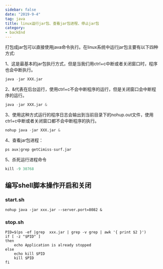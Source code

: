```yaml
---
sidebar: false
date: "2019-9-4"
tag: java
title: linux运行jar包、查看jar包进程、停止jar包
category: 
- backEnd
---
```


<!-- ## linux运行jar包、查看jar包进程、停止jar包 -->

打包成jar包可以直接使用java命令执行。在linux系统中运行jar包主要有以下四种方式:
 <!-- more -->



1、这是最基本的jar包执行方式，但是当我们用ctrl+c中断或者关闭窗口时，程序也会中断执行。
```s
java -jar XXX.jar
```


2、&代表在后台运行，使用ctrl+c不会中断程序的运行，但是关闭窗口会中断程序的运行。
```s
java -jar XXX.jar &
```

3、使用这种方式运行的程序日志会输出到当前目录下的nohup.out文件，使用ctrl+c中断或者关闭窗口都不会中断程序的执行。
```s
nohup java -jar XXX.jar &
```

4、查看jar包进程：
```s
ps aux|grep getCimiss-surf.jar
```
5、杀死运行进程命令
```s
kill -9 30768
```
## 编写shell脚本操作开启和关闭

### start.sh
```shell
nohup java -jar xxx.jar --server.port=8082 &
```
### stop.sh
```shell
PID=$(ps -ef |grep  xxx.jar | grep -v grep | awk '{ print $2 }')
if [ -z "$PID" ]
then
    echo Application is already stopped
else
    echo kill $PID
    kill $PID
fi
```
